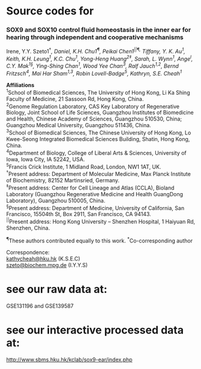 # Source codes for

<h3>SOX9 and SOX10 control fluid homeostasis in the inner ear for hearing through independent and cooperative mechanisms</h3>

Irene, Y.Y. Szeto1<sup>†*</sup>, Daniel, K.H. Chu1<sup>¶</sup>, Peikai Chen1<sup>||¶,</sup> Tiffany, Y. K. Au<sup>1</sup>, Keith, K.H. Leung<sup>1</sup>, K.C. Chu<sup>1</sup>, Yong-Heng Huang<sup>2‡</sup>, Sarah, L. Wynn<sup>1</sup>, Ange<sup>l</sup>, C.Y. Mak<sup>1§</sup>, Ying-Shing Chan<sup>1</sup>, Wood Yee Chan<sup>3</sup>, Ralf Jauch<sup>1,2</sup>, Bernd Fritzsch<sup>4</sup>, Mai Har Sham<sup>1,3</sup>, Robin Lovell-Badge<sup>5</sup>, Kathryn, S.E. Cheah<sup>1*</sup>

<b>Affiliations</b><br>
<sup>1</sup>School of Biomedical Sciences, The University of Hong Kong, Li Ka Shing Faculty of Medicine, 21 Sassoon Rd, Hong Kong, China.<br>
<sup>2</sup>Genome Regulation Laboratory, CAS Key Laboratory of Regenerative Biology, Joint School of Life Sciences, Guangzhou Institutes of Biomedicine and Health, Chinese Academy of Sciences, Guangzhou 510530, China; Guangzhou Medical University, Guangzhou 511436, China.<br>
<sup>3</sup>School of Biomedical Sciences, The Chinese University of Hong Kong, Lo Kwee-Seong Integrated Biomedical Sciences Building, Shatin, Hong Kong, China.<br>
<sup>4</sup>Department of Biology, College of Liberal Arts & Sciences, University of Iowa, Iowa City, IA 52242, USA.<br>
<sup>5</sup>Francis Crick Institute, 1 Midland Road, London, NW1 1AT, UK. <br>
<sup>†</sup>Present address: Department of Molecular Medicine, Max Planck Institute of Biochemistry, 82152 Martinsried, Germany.<br>
<sup>‡</sup>Present address: Center for Cell Lineage and Atlas (CCLA), Bioland Laboratory (Guangzhou Regenerative Medicine and Health GuangDong Laboratory), Guangzhou 510005, China.<br>
<sup>§</sup>Present address: Department of Medicine, University of California, San Francisco, 15504th St, Box 2911, San Francisco, CA 94143.<br>
<sup>||</sup>Present address: Hong Kong University – Shenzhen Hospital, 1 Haiyuan Rd, Shenzhen, China.<br>

<sup>¶</sup>These authors contributed equally to this work.
<sup>*</sup>Co-corresponding author

Correspondence:<br>
kathycheah@hku.hk (K.S.E.C)<br>
szeto@biochem.mpg.de (I.Y.Y.S)

# see our raw data at:
GSE131196 and GSE139587
# see our interactive processed data at:
http://www.sbms.hku.hk/kclab/sox9-ear/index.php
